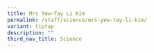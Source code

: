 ```yaml
---
title: Mrs Yew–Tay Li Kim
permalink: /staff/science/mrs-yew-tay-li-kim/
variant: tiptap
description: ""
third_nav_title: Science
---
```

